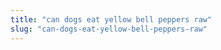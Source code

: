 ```yaml
---
title: "can dogs eat yellow bell peppers raw"
slug: "can-dogs-eat-yellow-bell-peppers-raw"
---
```


